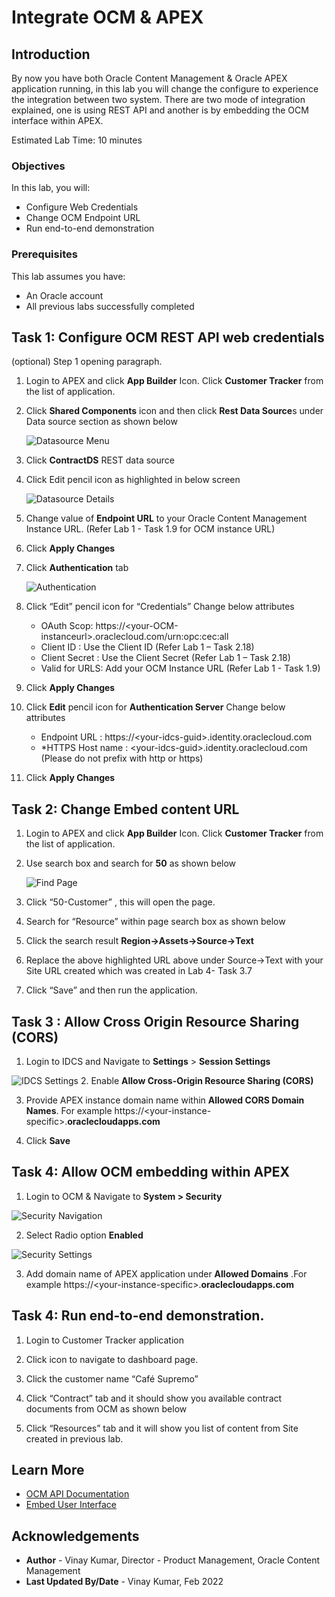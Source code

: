 # Integrate OCM & APEX

## Introduction

By now you have both Oracle Content Management & Oracle APEX application running, in this lab you will change the configure to experience the integration between two system. There are two mode of integration explained,  one is using REST API and another is by embedding the OCM interface within APEX.

Estimated Lab Time: 10 minutes

### Objectives

In this lab, you will:
* Configure Web Credentials
* Change OCM Endpoint URL
* Run end-to-end demonstration

### Prerequisites 

This lab assumes you have:
* An Oracle account
* All previous labs successfully completed



## Task 1: Configure OCM REST API web credentials

(optional) Step 1 opening paragraph.

1.	Login to APEX and click **App Builder** Icon. Click **Customer Tracker** from the list of application.

2.	Click **Shared Components** icon and then click **Rest Data Source**s under Data source section as shown below

    ![Datasource Menu](images/ds-menu.png)

3.	Click **ContractDS** REST data source

4.	Click Edit pencil icon as highlighted in below screen

    ![Datasource Details](images/datasource-details.png)

5.	Change value of **Endpoint URL** to your Oracle Content Management Instance URL. (Refer Lab 1 - Task 1.9 for OCM instance URL)

6.	Click **Apply Changes**

7.	Click **Authentication** tab
  
    ![Authentication](images/authentication.png)

8. Click “Edit” pencil icon for “Credentials”
  Change below attributes
    * OAuth Scop: https://\<your-OCM-instanceurl>.oraclecloud.com/urn:opc:cec:all
    * Client ID : Use the Client ID (Refer Lab 1 – Task 2.18)
    * Client Secret : Use the Client Secret (Refer Lab 1 – Task 2.18)
    * Valid for URLS: Add your OCM Instance URL (Refer Lab 1 - Task 1.9)

9. Click **Apply Changes**

10. Click **Edit** pencil icon for **Authentication Server**
Change below attributes
    * Endpoint URL : https://\<your-idcs-guid>.identity.oraclecloud.com
    * *HTTPS Host name : \<your-idcs-guid>.identity.oraclecloud.com (Please do not prefix with http or https)

11. Click **Apply Changes**

## Task 2: Change Embed content URL

1.	Login to APEX and click **App Builder** Icon. Click **Customer Tracker** from the list of application.

2.	Use search box and search for **50** as shown below
  
    ![Find Page](images/find-page.png)

3.	Click “50-Customer” , this will open the page.

4.	Search for “Resource” within page search box as shown below

5.	Click the search result **Region->Assets->Source->Text**

6.	Replace the above highlighted URL above under Source->Text with your Site URL created which was created in Lab 4- Task 3.7

7.	Click “Save” and then run the application.

## Task 3 : Allow Cross Origin Resource Sharing (CORS)

1. Login to IDCS and Navigate to **Settings** > **Session Settings**

  ![IDCS Settings](images/idcs-settings.png)
2. Enable **Allow Cross-Origin Resource Sharing (CORS)** 

3. Provide APEX instance domain name within **Allowed CORS Domain Names**. For example https://\<your-instance-specific>.**oraclecloudapps.com**

4. Click **Save**

## Task 4: Allow OCM embedding within APEX

1. Login to OCM & Navigate to **System > Security**

  ![Security Navigation](images/security-menu.png)

2. Select Radio option **Enabled**

  ![Security Settings](images/allow-domain.png)

3. Add domain name of APEX application under **Allowed Domains** .For example https://\<your-instance-specific>.**oraclecloudapps.com**


## Task 4: Run end-to-end demonstration.

1.	Login to Customer Tracker application

2.	Click   icon to navigate to dashboard page.

3.	Click the customer name “Café Supremo”

4.	Click “Contract” tab and it should show you available 
contract documents from OCM as shown below

5.	Click “Resources” tab and it will show you list of content from Site created in previous lab. 

## Learn More


* [OCM API Documentation](https://docs.oracle.com/en/cloud/paas/content-cloud/apisdk.html)
* [Embed User Interface](https://docs.oracle.com/en/cloud/paas/content-cloud/solutions/embed-web-user-interface-other-applications.html)

## Acknowledgements
* **Author** - Vinay Kumar, Director - Product Management, Oracle Content Management
* **Last Updated By/Date** - Vinay Kumar, Feb 2022
